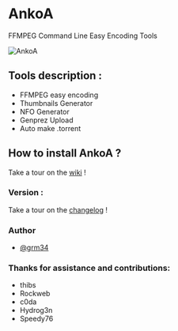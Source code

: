 AnkoA
=====

FFMPEG Command Line Easy Encoding Tools

![AnkoA](http://i.imgur.com/BlG3BNs.png "AnkoA")

## Tools description :

* FFMPEG easy encoding
* Thumbnails Generator
* NFO Generator
* Genprez Upload
* Auto make .torrent

## How to install AnkoA ?

Take a tour on the [wiki](https://github.com/grm34/AnkoA/wiki) !

### Version :

Take a tour on the [changelog](https://github.com/grm34/AnkoA/changelog) !

### Author

* [@grm34](https://github.com/grm34)

### Thanks for assistance and contributions:

* thibs
* Rockweb
* c0da
* Hydrog3n
* Speedy76
